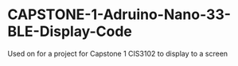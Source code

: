 # CAPSTONE-1-Adruino-Nano-33-BLE-Display-Code
Used on for a project for Capstone 1 CIS3102 to display to a screen
